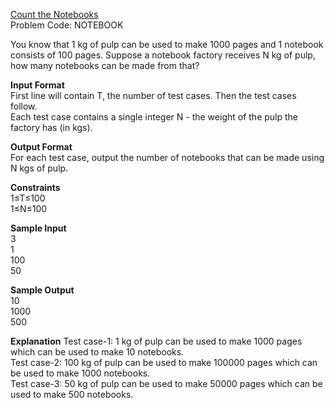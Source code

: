 [Count the Notebooks](https://www.codechef.com/problems/NOTEBOOK)   
Problem Code: NOTEBOOK

You know that 1 kg of pulp can be used to make 1000 pages and 1 notebook consists of 100 pages. Suppose a notebook factory receives N kg of pulp, how many notebooks can be made from that?

**Input Format**  
First line will contain T, the number of test cases. Then the test cases follow.  
Each test case contains a single integer N - the weight of the pulp the factory has (in kgs).

**Output Format**  
For each test case, output the number of notebooks that can be made using N kgs of pulp.

**Constraints**  
1≤T≤100  
1≤N≤100  

**Sample Input**   
3  
1  
100  
50  

**Sample Output**   
10  
1000  
500  

**Explanation**
Test case-1: 1 kg of pulp can be used to make 1000 pages which can be used to make 10 notebooks.  
Test case-2: 100 kg of pulp can be used to make 100000 pages which can be used to make 1000 notebooks.  
Test case-3: 50 kg of pulp can be used to make 50000 pages which can be used to make 500 notebooks.  
